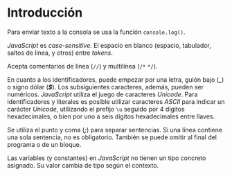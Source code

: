# Introducción

Para enviar texto a la consola se usa la función `console.log()`.

*JavaScript* es *case-sensitive*. El espacio en blanco (espacio, tabulador, saltos de línea, y otros) entre *tokens*.

Acepta comentarios de línea (`//`) y multilínea (`/*` `*/`).

En cuanto a los identificadores, puede empezar por una letra, guión bajo (***_***) o signo dólar (***$***). Los subsiguientes caracteres, además, pueden ser numéricos. *JavaScript* utiliza el juego de caracteres *Unicode*. Para identificadores y literales es posible utilizar caracteres *ASCII* para indicar un carácter *Unicode*, utilizando el prefijo `\u` seguido por 4 dígitos hexadecimales, o bien por uno a seis dígitos hexadecimales entre llaves.

Se utiliza el punto y coma (***;***) para separar sentencias. Si una línea contiene una sola sentencia, no es obligatorio. También se puede omitir al final del programa o de un bloque.

Las variables (y constantes) en *JavaScript* no tienen un tipo concreto asignado. Su valor cambia de tipo según el contexto.
